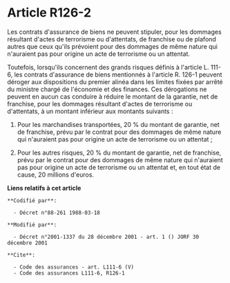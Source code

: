 # Article R126-2

Les contrats d'assurance de biens ne peuvent stipuler, pour les dommages résultant d'actes de terrorisme ou d'attentats, de
franchise ou de plafond autres que ceux qu'ils prévoient pour des dommages de même nature qui n'auraient pas pour origine un
acte de terrorisme ou un attentat.

Toutefois, lorsqu'ils concernent des grands risques définis à l'article L. 111-6, les contrats d'assurance de biens
mentionnés à l'article R. 126-1 peuvent déroger aux dispositions du premier alinéa dans les limites fixées par arrêté du
ministre chargé de l'économie et des finances. Ces dérogations ne peuvent en aucun cas conduire à réduire le montant de la
garantie, net de franchise, pour les dommages résultant d'actes de terrorisme ou d'attentats, à un montant inférieur aux
montants suivants :

1. Pour les marchandises transportées, 20 % du montant de garantie, net de franchise, prévu par le contrat pour des dommages
de même nature qui n'auraient pas pour origine un acte de terrorisme ou un attentat ;

2. Pour les autres risques, 20 % du montant de garantie, net de franchise, prévu par le contrat pour des dommages de même
nature qui n'auraient pas pour origine un acte de terrorisme ou un attentat et, en tout état de cause, 20 millions d'euros.

**Liens relatifs à cet article**

	**Codifié par**:

	  - Décret n°88-261 1988-03-18

	**Modifié par**:

	  - Décret n°2001-1337 du 28 décembre 2001 - art. 1 () JORF 30 décembre 2001

	**Cite**:

	  - Code des assurances - art. L111-6 (V)
	  - Code des assurances L111-6, R126-1
